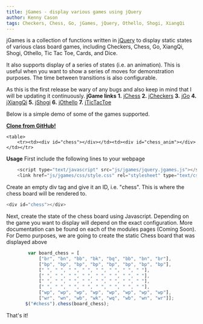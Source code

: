 ```yaml
---
title: jGames - display various games using jQuery
author: Kenny Cason
tags: Checkers, Chess, Go, jGames, jQuery, Othello, Shogi, XiangQi
---
```


jGames is a collection of functions written in <a href="http://jquery.com/" target="_blank">jQuery</a> to display static states of various class board games, including Checkers, Chess, Go, XiangQi, Shogi, Othello, Tic Tac Toe, Cards, and Dice.

It also supports display of a series of states (i.e. an animation). This is useful when you want to show a series of moves for demonstration purposes. The time between transitions is also configurable. 

As this is the first release be wary of any bugs and also keep in mind that I will be updating it continuously. 
<strong>jGame links</strong> 
<strong>1.</strong> <a href="http://ken-soft.com/2011/08/08/jchess/">jChess</a> 
<strong>2.</strong> <a href="http://ken-soft.com/2011/08/08/jcheckers/">jCheckers</a>
<strong>3.</strong> <a href="http://ken-soft.com/2011/08/08/jgo/">jGo</a> 
<strong>4.</strong> <a href="http://ken-soft.com/2011/08/08/jxiangqi/">jXiangQi</a> 
<strong>5.</strong> <a href="http://ken-soft.com/2011/08/08/jshogi/">jShogi</a> 
<strong>6.</strong> <a href="http://ken-soft.com/2011/08/08/jothello/">jOthello</a> 
<strong>7.</strong> <a href="http://ken-soft.com/2011/08/08/jtictactoe/">jTicTacToe</a> 

Below is a simple demo of some of the games supported. 

<strong><a href="https://github.com/kennycason/jGames">Clone from GitHub!</a></strong>

    <table>
        <tr><td><div id="chess"></div></td><td><div id="chess_anim"></div></td></tr>
<tr><td><div id="go13"></div></td></td><td><div id="checkers"></div></td></tr>
    </table>

<strong>Usage</strong>
First include the following lines to your webpage

```javascript
    <script type="text/javascript" src="js/jgames/jquery.jgames.js"></script>
    <link href="js/jgames/css/style.css" rel="stylesheet" type="text/css" />

```
Create an empty div tag and give it an ID, i.e. "chess". This is where the chess board will be rendered to.

```javascript
<div id="chess"></div>

```
Next, create the state of the chess board using Javascript. Depending on the game you want to display will depend on the exact configuration. More documentation can be found on each of the modules pages (Coming Soon). For Demo purposes, we are going to create the static Chess board that was displayed above

```javascript
        var board_chess = [
            ["br", "bn", "bb", "bk", "bq", "bb", "bn", "br"],
            ["bp", "bp", "bp", "bp", "bp", "bp", "bp", "bp"],
            [" ", " ", " ", " ", " ", " ", " ", " "],
            [" ", " ", " ", " ", " ", " ", " ", " "],
            [" ", " ", " ", " ", " ", " ", " ", " "],
            [" ", " ", " ", " ", " ", " ", " ", " "],
            ["wp", "wp", "wp", "wp", "wp", "wp", "wp", "wp"],
            ["wr", "wn", "wb", "wk", "wq", "wb", "wn", "wr"]];
       $("#chess").chess(board_chess);

```
That's it! 
<script src="//ajax.googleapis.com/ajax/libs/jquery/1.6.2/jquery.min.js" type="text/javascript"></script><script type="text/javascript" src="http://ken-soft.com/js/jgames/jquery.jgames.js"></script>
<script type="text/javascript" src="http://ken-soft.com/js/jgames/jquery.jgames.demo-data.js"></script>
<link href="http://ken-soft.com/js/jgames/css/style.css" rel="stylesheet" type="text/css" />
<script type="text/javascript">
<!--
$(document).ready(function(){$("#checkers").checkers(board_checkers);$("#chess").chess(board_chess);$("#go13").go(board_go_13);$("#chess_anim").chessAnimator(chessAnim, 1000);});
//--></script>
